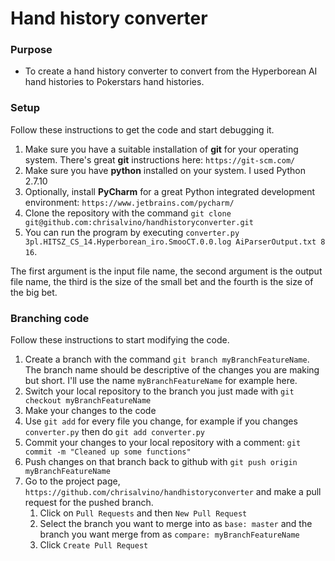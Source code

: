 # Hand history converter

### Purpose

* To create a hand history converter to convert from the Hyperborean AI hand histories to Pokerstars hand histories.

### Setup

Follow these instructions to get the code and start debugging it.

1. Make sure you have a suitable installation of **git** for your operating system. There's great **git** instructions here: `https://git-scm.com/`
2. Make sure you have **python** installed on your system.  I used Python 2.7.10
3. Optionally, install **PyCharm** for a great Python integrated development environment: `https://www.jetbrains.com/pycharm/`
4. Clone the repository with the command `git clone git@github.com:chrisalvino/handhistoryconverter.git`
5. You can run the program by executing `converter.py 3pl.HITSZ_CS_14.Hyperborean_iro.SmooCT.0.0.log AiParserOutput.txt 8 16`. 

The first argument is the input file name, the second argument is the output file name, the third is the size of the small bet and the fourth is the size of the big bet.

### Branching code

Follow these instructions to start modifying the code.

1. Create a branch with the command `git branch myBranchFeatureName`.  The branch name should be descriptive of the changes you are making but short.  I'll use the name `myBranchFeatureName` for example here.
2. Switch your local repository to the branch you just made with `git checkout myBranchFeatureName`
3. Make your changes to the code 
4. Use `git add` for every file you change, for example if you changes `converter.py` then do `git add converter.py`
5. Commit your changes to your local repository with a comment: `git commit -m "Cleaned up some functions"`
6. Push changes on that branch back to github with `git push origin myBranchFeatureName` 
7. Go to the project page, `https://github.com/chrisalvino/handhistoryconverter` and make a pull request for the pushed branch.
    1. Click on `Pull Requests` and then `New Pull Request`
    2. Select the branch you want to merge into as `base: master` and the branch you want merge from as `compare: myBranchFeatureName`
    3. Click `Create Pull Request`






